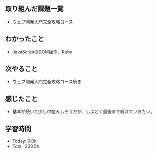 ## 取り組んだ課題一覧
- ウェブ開発入門完全攻略コース
## わかったこと
- JavaScriptのDOM操作、Ruby
## 次やること
- ウェブ開発入門完全攻略コース続き
## 感じたこと
- 基本が続いて少し中弛みしそうだが、しぶとく最後まで続けていきたい。
## 学習時間
- Today: 0.0h
- Total: 233.5h
